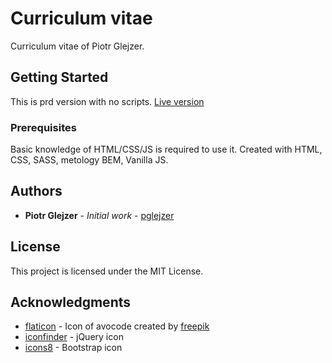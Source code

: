 # Curriculum vitae

Curriculum vitae of Piotr Glejzer.

## Getting Started

This is prd version with no scripts.
[Live version ](https://pglejzer.github.io/cv/)

### Prerequisites

Basic knowledge of HTML/CSS/JS is required to use it.
Created with HTML, CSS, SASS, metology BEM, Vanilla JS.

## Authors

* **Piotr Glejzer** - *Initial work* - [pglejzer](https://github.com/pglejzer)

## License

This project is licensed under the MIT License.

## Acknowledgments

* [flaticon](https://www.flaticon.com/free-icon/avocado_184517) - Icon of avocode created by [freepik](https://www.flaticon.com/authors/freepik)
* [iconfinder](https://www.iconfinder.com/icons/282807/jquery_icon) - jQuery icon
* [icons8](https://pl.icons8.com/icon/set/bootstrap/all) - Bootstrap icon
